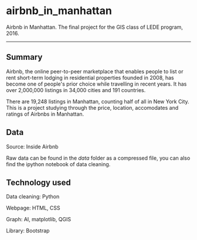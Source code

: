 # airbnb_in_manhattan
Airbnb in Manhattan. The final project for the GIS class of LEDE program, 2016.

----

## Summary
Airbnb, the online peer-to-peer marketplace that enables people to list or rent short-term lodging in residential properties founded in 2008, has become one of people's prior choice while travelling in recent years. It has over 2,000,000 listings in 34,000 cities and 191 countries. 

There are 19,248 listings in Manhattan, counting half of all in New York City. This is a project studying through the price, location, accomodates and ratings of Airbnbs in Manhattan.

## Data
Source:  Inside Airbnb

Raw data can be found in the *data* folder as a compressed file, you can also find the ipython notebook of data cleaning. 

## Technology used
Data cleaning: Python

Webpage: HTML, CSS

Graph: AI, matplotlib, QGIS

Library: Bootstrap


